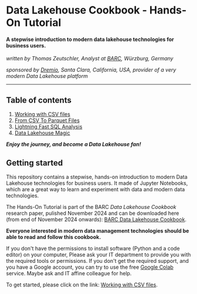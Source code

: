 # Data Lakehouse Cookbook - Hands-On Tutorial

#### A stepwise introduction to modern data lakehouse technologies for business users.


*written by Thomas Zeutschler, Analyst at [BARC](https://barc.com), Würzburg, Germany*
 
*sponsored by [Dremio](https://www.dremio.com), Santa Clara, California, USA, provider of a very modern Data Lakehouse platform*

---------

## Table of contents

1. [Working with CSV files](01_working_with_csv_files.ipynb)
2. [From CSV To Parquet Files](02_from_csv_to_parquet_files.ipynb)
3. [Lightning Fast SQL Analysis](03_lightning_fast_sql_analysis.ipynb)
4. [Data Lakehouse Magic](04_data_lakehouse_magic.ipynb)

***Enjoy the journey, and become a Data Lakehouse fan!***

## Getting started
This repository contains a stepwise, hands-on introduction to modern Data Lakehouse technologies for business users.
It made of Jupyter Notebooks, which are a great way to learn and experiment with data and modern data technologies.

The Hands-On Tutorial is part of the BARC *Data Lakehouse Cookbook* research paper, pulished November 2024 and can be downloaded here 
(from end of November 2024 onwards): [BARC Data Lakehouse Cookbook](https://www.dremio.com/lp/barc-data-lakehouse-cookbook/).

**Everyone interested in modern data management technologies should be able to read and follow this cookbook.**

If you don't have the permissions to install software (Python and a code editor) on your computer, 
Please ask your IT department to provide you with the required tools or permissions. If you don't 
get the required support, and you have a Google account, you can try to use the free 
[Google Colab](https://colab.research.google.com/notebooks/intro.ipynb) service. Maybe
ask and IT affine colleague for help. 

To get started, please click on the link: [Working with CSV files](01_working_with_csv_files.ipynb).




